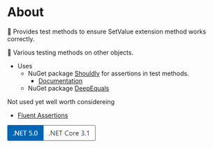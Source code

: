﻿# About

:small_blue_diamond: Provides test methods to ensure SetValue extension method works correctly.

:small_blue_diamond: Various testing methods on other objects.

- Uses 
  - NuGet package [Shouldly](https://github.com/shouldly/shouldly/tree/master/documentation) for assertions in test methods.
    - [Documentation](https://docs.shouldly.io/)
  - NuGet package [DeepEquals](https://www.nuget.org/packages/DeepEqual/)

Not used yet well worth considereing

- [Fluent Assertions](https://fluentassertions.com/basicassertions/)

![image](assets/Versions.png)